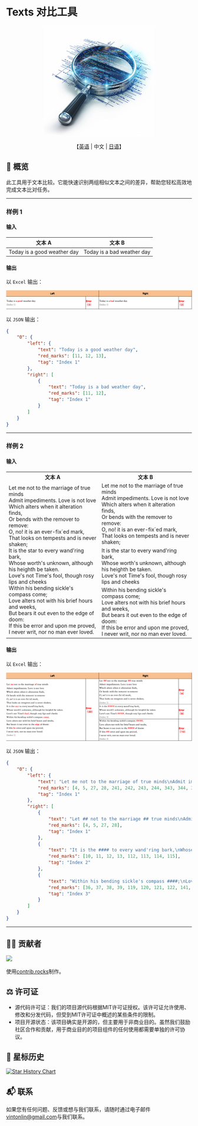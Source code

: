 # Texts 对比工具
<p align="center">
  <img src='../images/logo.png' width=300>
</p>

<p align="center">
    【<a href="../doc/README-English.md">英语</a> | 中文 | <a href="../doc/README-Japanese.md">日语</a>】
</p>

## 📖 概览
此工具用于文本比较。它能快速识别两组相似文本之间的差异，帮助您轻松高效地完成文本比对任务。

---

### 样例 1

#### 输入

| 文本 A | 文本 B |
| --- | --- |
| Today is a good weather day | Today is a bad weather day |

#### 输出

以 `Excel` 输出：

<p align="center">
  <img src='../images/example_1.jpg'>
</p>

以 `JSON` 输出：
```json
{
    "0": {
        "left": {
            "text": "Today is a good weather day",
            "red_marks": [11, 12, 13],
            "tag": "Index 1"
        },
        "right": [
            {
                "text": "Today is a bad weather day",
                "red_marks": [11, 12],
                "tag": "Index 1"
            }
        ]
    }
}
```

---

### 样例 2

#### 输入

<table>
  <tr>
    <th>文本 A</th>
    <th>文本 B</th>
  </tr>
  <tr>
    <td rowspan="3">Let me not to the marriage of true minds<br>Admit impediments. Love is not love<br>Which alters when it alteration finds,<br>Or bends with the remover to remove:<br>O, no! it is an ever-fix`ed mark,<br>That looks on tempests and is never shaken;<br>It is the star to every wand'ring bark,<br>Whose worth's unknown, although his heighth be taken.<br>Love's not Time's fool, though rosy lips and cheeks<br>Within his bending sickle's compass come;<br>Love alters not with his brief hours and weeks,<br>But bears it out even to the edge of doom:<br>If this be error and upon me proved,<br>I never writ, nor no man ever loved.</td>
    <td>Let me not to the marriage of true minds<br>Admit impediments. Love is not love<br>Which alters when it alteration finds,<br>Or bends with the remover to remove:<br>O, no! it is an ever-fix`ed mark,<br>That looks on tempests and is never shaken;</td>
  </tr>
  <tr>
    <td>It is the star to every wand'ring bark,<br>Whose worth's unknown, although his heighth be taken.<br>Love's not Time's fool, though rosy lips and cheeks</td>
  </tr>
  <tr>
    <td>Within his bending sickle's compass come;<br>Love alters not with his brief hours and weeks,<br>But bears it out even to the edge of doom:<br>If this be error and upon me proved,<br>I never writ, nor no man ever loved.</td>
  </tr>
</table>

#### 输出

以 `Excel` 输出：

<p align="center">
  <img src='../images/example_2.jpg'>
</p>

以 `JSON` 输出：
```json
{
    "0": {
        "left": {
            "text": "Let me not to the marriage of true minds\nAdmit impediments. Love is not love\nWhich alters when it alteration finds,\nOr bends with the remover to remove:\nO, no! it is an ever-fix`ed mark,\nThat looks on tempests and is never shaken;\nIt is the star to every wand'ring bark,\nWhose worth's unknown, although his heighth be taken.\nLove's not Time's fool, though rosy lips and cheeks\nWithin his bending sickle's compass come;\nLove alters not with his brief hours and weeks,\nBut bears it out even to the edge of doom:\nIf this be error and upon me proved,\nI never writ, nor no man ever loved.",
            "red_marks": [4, 5, 27, 28, 241, 242, 243, 244, 343, 344, 345, 346, 413, 414, 415, 416, 496, 497, 498, 499, 518, 519],
            "tag": "Index 1"
        },
        "right": [
            {
                "text": "Let ## not to the marriage ## true minds\nAdmit impediments. Love is not love\nWhich alters when it alteration finds,\nOr bends with the remover to remove:\nO, no! it is an ever-fix`ed mark,\nThat looks on tempests and is never shaken;", 
                "red_marks": [4, 5, 27, 28], 
                "tag": "Index 1"
            },
            {
                "text": "It is the #### to every wand'ring bark,\nWhose worth's unknown, although his heighth be taken.\nLove's not Time's ####, though rosy lips and cheeks", 
                "red_marks": [10, 11, 12, 13, 112, 113, 114, 115], 
                "tag": "Index 2"
            },
            {
                "text": "Within his bending sickle's compass ####;\nLove alters not with his brief hours and weeks,\nBut bears it out even to the #### of doom:\nIf this ## error and upon me proved,\nI never writ, nor no man ever loved.", 
                "red_marks": [36, 37, 38, 39, 119, 120, 121, 122, 141, 142], 
                "tag": "Index 3"
            }
        ]
    }
}
```

---

## 👨‍💻‍ 贡献者

<a href="https://github.com/VintLin/texts-comparator/contributors">
  <img src="https://contrib.rocks/image?repo=VintLin/texts-comparator" />
</a>

使用[contrib.rocks](https://contrib.rocks)制作。

## ⚖️ 许可证

- 源代码许可证：我们的项目源代码根据MIT许可证授权。该许可证允许使用、修改和分发代码，但受到MIT许可证中概述的某些条件的限制。
- 项目开源状态：该项目确实是开源的，但主要用于非商业目的。虽然我们鼓励社区合作和贡献，用于商业目的的项目组件的任何使用都需要单独的许可协议。

## 🌟 星标历史

[![Star History Chart](https://api.star-history.com/svg?repos=VintLin/texts-comparator&type=Date)](https://star-history.com/#VintLin/texts-comparator&Date)

## 📬 联系

如果您有任何问题、反馈或想与我们联系，请随时通过电子邮件[vintonlin@gmail.com](mailto:vintonlin@gmail.com)与我们联系。
